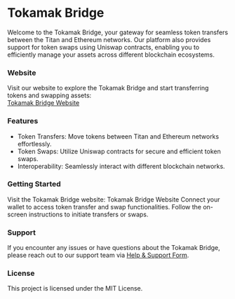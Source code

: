 # Tokamak Bridge

Welcome to the Tokamak Bridge, your gateway for seamless token transfers between the Titan and Ethereum networks. Our platform also provides support for token swaps using Uniswap contracts, enabling you to efficiently manage your assets across different blockchain ecosystems.

### Website

Visit our website to explore the Tokamak Bridge and start transferring tokens and swapping assets:  
[Tokamak Bridge Website](https://bridge.tokamak.network/)

### Features

- Token Transfers: Move tokens between Titan and Ethereum networks effortlessly.
- Token Swaps: Utilize Uniswap contracts for secure and efficient token swaps.
- Interoperability: Seamlessly interact with different blockchain networks.

### Getting Started

Visit the Tokamak Bridge website: Tokamak Bridge Website
Connect your wallet to access token transfer and swap functionalities.
Follow the on-screen instructions to initiate transfers or swaps.

### Support

If you encounter any issues or have questions about the Tokamak Bridge, please reach out to our support team via [Help & Support Form](https://docs.google.com/forms/d/e/1FAIpQLSfCUJjuABK0Locc3Fqwr2W5eHI-Hpj6wiiGceBr1e4q4g9nmg/viewform).

### License

This project is licensed under the MIT License.
